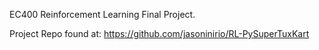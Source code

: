EC400 Reinforcement Learning Final Project.

Project Repo found at: https://github.com/jasoninirio/RL-PySuperTuxKart
